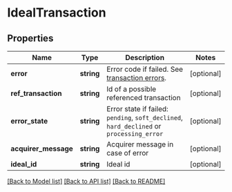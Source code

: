 # IdealTransaction

## Properties
Name | Type | Description | Notes
------------ | ------------- | ------------- | -------------
**error** | **string** | Error code if failed. See [transaction errors](https://docs.reepay.com/api/#transaction-errors). | [optional]
**ref_transaction** | **string** | Id of a possible referenced transaction | [optional]
**error_state** | **string** | Error state if failed: `pending`, `soft_declined`, `hard_declined` or `processing_error` | [optional]
**acquirer_message** | **string** | Acquirer message in case of error | [optional]
**ideal_id** | **string** | Ideal id | [optional]

[[Back to Model list]](../../README.md#documentation-for-models) [[Back to API list]](../../README.md#documentation-for-api-endpoints) [[Back to README]](../../README.md)


